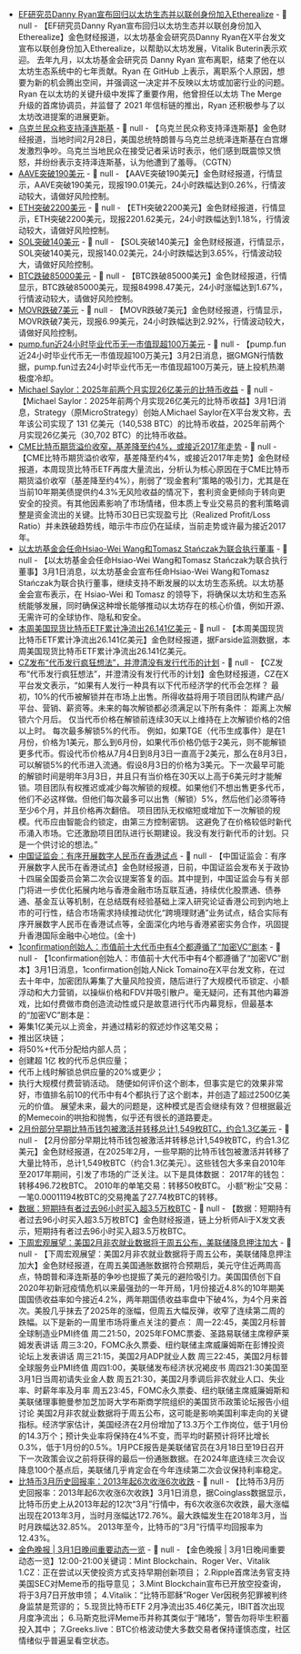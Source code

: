 - [EF研究员Danny Ryan宣布回归以太坊生态并以联创身份加入Etherealize](https://x.com/dannyryan/status/1895851747865944114) - 📰 null - 【EF研究员Danny Ryan宣布回归以太坊生态并以联创身份加入Etherealize】金色财经报道，以太坊基金会研究员Danny Ryan在X平台发文宣布以联创身份加入Etherealize，以帮助以太坊发展，Vitalik Buterin表示欢迎。 
去年九月，以太坊基金会研究员 Danny Ryan 宣布离职，结束了他在以太坊生态系统中的七年贡献。Ryan 在 GitHub 上表示，离职系个人原因，想要为新的机会腾出空间，并强调这一决定并不反映以太坊或加密行业的问题。Ryan 在以太坊的关键升级中发挥了重要作用，他曾担任以太坊 The Merge 升级的首席协调员，并监督了 2021 年信标链的推出，Ryan 还积极参与了以太坊改进提案的进展更新。
- [乌克兰民众称支持泽连斯基]() - 📰 null - 【乌克兰民众称支持泽连斯基】金色财经报道，当地时间2月28日，美国总统特朗普与乌克兰总统泽连斯基在白宫爆发激烈争吵。乌克兰当地民众在接受记者采访时表示，他们感到既震惊又愤怒，并纷纷表示支持泽连斯基，认为他遭到了羞辱。（CGTN）
- [AAVE突破190美元]() - 📰 null - 【AAVE突破190美元】金色财经报道，行情显示，AAVE突破190美元，现报190.01美元，24小时跌幅达到0.26%，行情波动较大，请做好风险控制。
- [ETH突破2200美元]() - 📰 null - 【ETH突破2200美元】金色财经报道，行情显示，ETH突破2200美元，现报2201.62美元，24小时跌幅达到1.18%，行情波动较大，请做好风险控制。
- [SOL突破140美元]() - 📰 null - 【SOL突破140美元】金色财经报道，行情显示，SOL突破140美元，现报140.02美元，24小时跌幅达到3.65%，行情波动较大，请做好风险控制。
- [BTC跌破85000美元]() - 📰 null - 【BTC跌破85000美元】金色财经报道，行情显示，BTC跌破85000美元，现报84998.47美元，24小时涨幅达到1.67%，行情波动较大，请做好风险控制。
- [MOVR跌破7美元]() - 📰 null - 【MOVR跌破7美元】金色财经报道，行情显示，MOVR跌破7美元，现报6.99美元，24小时跌幅达到2.92%，行情波动较大，请做好风险控制。
- [pump.fun近24小时毕业代币无一市值现超100万美元]() - 📰 null - 【pump.fun近24小时毕业代币无一市值现超100万美元】3月2日消息，据GMGN行情数据，pump.fun过去24小时毕业代币无一市值现超100万美元，链上投机热潮极度冷却。
- [Michael Saylor：2025年前两个月实现26亿美元的比特币收益]() - 📰 null - 【Michael Saylor：2025年前两个月实现26亿美元的比特币收益】3月1日消息，Strategy（原MicroStrategy）创始人Michael Saylor在X平台发文称，去年该公司实现了 131 亿美元（140,538 BTC）的比特币收益，2025年前两个月实现26亿美元（30,702 BTC）的比特币收益。
- [CME比特币期货溢价收窄，基差降至约4%，或接近2017年走势](https://cryptoslate.com/insights/bitcoins-net-realized-profit-loss-stabilizes-post-70k-surge-signaling-market-maturity/) - 📰 null - 【CME比特币期货溢价收窄，基差降至约4%，或接近2017年走势】金色财经报道，本周现货比特币ETF再度大量流出，分析认为核心原因在于CME比特币期货溢价收窄（基差降至约4%），削弱了“现金套利”策略的吸引力，尤其是在当前10年期美债提供约4.3%无风险收益的情况下，套利资金更倾向于转向更安全的投资。有其他因素影响了市场情绪，但本质上专业交易员的套利策略调整是资金流出的关键。比特币30日已实现盈亏比（Realized Profit/Loss Ratio）并未跌破趋势线，暗示牛市应仍在延续，当前走势或许最为接近2017年。
- [以太坊基金会任命Hsiao-Wei Wang和Tomasz Stańczak为联合执行董事]() - 📰 null - 【以太坊基金会任命Hsiao-Wei Wang和Tomasz Stańczak为联合执行董事】3月1日消息，以太坊基金会宣布任命Hsiao-Wei Wang和Tomasz Stańczak为联合执行董事，继续支持不断发展的以太坊生态系统。以太坊基金会宣布表示，在 Hsiao-Wei 和 Tomasz 的领导下，将确保以太坊和生态系统能够发展，同时确保这种增长能够推动以太坊存在的核心价值，例如开源、无需许可的全球协作、隐私和安全。
- [本周美国现货比特币ETF累计净流出26.141亿美元](https://farside.co.uk/btc/) - 📰 null - 【本周美国现货比特币ETF累计净流出26.141亿美元】金色财经报道，据Farside监测数据，本周美国现货比特币ETF累计净流出26.141亿美元。
- [CZ发布“代币发行疯狂想法”，并澄清没有发行代币的计划]() - 📰 null - 【CZ发布“代币发行疯狂想法”，并澄清没有发行代币的计划】金色财经报道，CZ在X平台发文表示，“如果有人发行一种具有以下代币经济学的代币会怎样？ 
最初，10%的代币被解锁并在市场上出售。所得收益将用于项目团队构建产品/平台、营销、薪资等。未来的每次解锁都必须满足以下所有条件： 
距离上次解锁六个月后。 
仅当代币价格在解锁前连续30天以上维持在上次解锁价格的2倍以上时。 
每次最多解锁5%的代币。 
例如，如果TGE（代币生成事件）是在1月份，价格为1美元，那么到6月份，如果代币价格仍低于2美元，则不能解锁更多代币。假设代币价格从7月4日到8月3日一直高于2美元，那么在8月3日，可以解锁5%的代币进入流通。假设8月3日的价格为3美元。下一次最早可能的解锁时间是明年3月3日，并且只有当价格在30天以上高于6美元时才能解锁。项目团队有权推迟或减少每次解锁的规模。如果他们不想出售更多代币，他们不必这样做。但他们每次最多可以出售（解锁）5%，然后他们必须等待至少6个月，并且价格再次翻倍。 
项目团队无权缩短或增加下一次解锁的规模。代币应由智能合约锁定，由第三方控制密钥。 
这避免了在价格较低时新代币涌入市场。它还激励项目团队进行长期建设。我没有发行新代币的计划。只是一个供讨论的想法。”
- [中国证监会：有序开展数字人民币在香港试点]() - 📰 null - 【中国证监会：有序开展数字人民币在香港试点】金色财经报道，日前，中国证监会发布关于政协十四届全国委员会第二次会议提案答复的函。其中提到，中国证监会与有关部门将进一步优化拓展内地与香港金融市场互联互通，持续优化股票通、债券通、基金互认等机制，在总结既有经验基础上深入研究论证香港公司到内地上市的可行性，结合市场需求持续推动优化“跨境理财通”业务试点，结合实际有序开展数字人民币在香港试点等，全面深化内地与香港紧密实务合作，巩固提升香港国际金融中心地位。(金十)
- [1confirmation创始人：市值前十大代币中有4个都遵循了“加密VC”剧本](https://x.com/NTmoney/status/1895828842570530858) - 📰 null - 【1confirmation创始人：市值前十大代币中有4个都遵循了“加密VC”剧本】3月1日消息，1confirmation创始人Nick Tomaino在X平台发文称，在过去十年中，加密团队筹集了大量风险投资，随后进行了大规模代币锁定、小额浮动和大力营销，以操纵价格和FDV并吸引散户。毫无疑问，还有其他内幕游戏，比如付费做市商创造流动性或只是故意进行代币内幕竞标，但最基本的“加密VC”剧本是： 
- 筹集1亿美元以上资金，并通过精彩的叙述炒作这笔交易； 
- 推出区块链； 
- 将50%+代币分配给内部人员； 
- 创建超 1亿 枚的代币总供应量； 
- 代币上线时解锁总供应量的20%或更少； 
- 执行大规模付费营销活动。 
随便如何评价这个剧本，但事实是它的效果非常好，市值排名前10的代币中有4个都执行了这个剧本，并创造了超过2500亿美元的价值。 展望未来，最大的问题是，这种模式是否会继续有效？但根据最近的Memecoin的哄抬和抛售，似乎还有很长的道路要走。
- [2月份部分早期比特币钱包被激活并转移总计1,549枚BTC，约合1.3亿美元](https://x.com/BTCTN/status/1895829450706538748) - 📰 null - 【2月份部分早期比特币钱包被激活并转移总计1,549枚BTC，约合1.3亿美元】金色财经报道，在2025年2月，一些早期的比特币钱包被激活并转移了大量比特币，总计1,549枚BTC（约合1.3亿美元）。这些钱包大多来自2010年至2017年期间，引发了市场的广泛关注。以下是具体数据： 
2017年的钱包：转移496.72枚BTC。 
2010年的单笔交易：转移50枚BTC。 
小额“粉尘”交易：一笔0.00011194枚BTC的交易掩盖了27.74枚BTC的转移。
- [数据：短期持有者过去96小时买入超3.5万枚BTC](https://x.com/ali_charts/status/1895825096809595373) - 📰 null - 【数据：短期持有者过去96小时买入超3.5万枚BTC】金色财经报道，链上分析师Ali于X发文表示，短期持有者过去96小时买入超3.5万枚BTC。
- [下周宏观展望：美国2月非农就业数据将于周五公布，美联储降息押注加大](https://xnews.jin10.com/details/165250) - 📰 null - 【下周宏观展望：美国2月非农就业数据将于周五公布，美联储降息押注加大】金色财经报道，在周五美国通胀数据符合预期后，美元守住近两周高点，特朗普和泽连斯基的争吵也提振了美元的避险吸引力。美国国债创下自2020年初新冠疫情危机以来最强劲的一年开局，1月份接近4.8%的10年期美国国债收益率如今接近4.2%，两年期国债收益率盘中下破4%，为4个月来首次。美股几乎抹去了2025年的涨幅，但周五大幅反弹，收窄了连续第二周的跌幅。以下是新的一周里市场将重点关注的要点： 
周一22:45，美国2月标普全球制造业PMI终值 
周二21:50，2025年FOMC票委、圣路易联储主席穆萨莱姆发表讲话 
周三3:20，FOMC永久票委、纽约联储主席威廉姆斯在彭博投资论坛上发表讲话 
周三21:15，美国2月ADP就业人数 
周三22:45，美国2月标普全球服务业PMI终值 
周四1:00，美联储发布经济状况褐皮书 
周四21:30美国至3月1日当周初请失业金人数 
周五21:30，美国2月季调后非农就业人口、失业率、时薪年率及月率 
周五23:45，FOMC永久票委、纽约联储主席威廉姆斯和美联储理事鲍曼参加芝加哥大学布斯商学院组织的美国货币政策论坛报告小组讨论 
美国2月非农就业数据将于周五公布，这可能是影响美国利率走向的关键指标。经济学家估计，美国经济在2月份增加了13.3万个工作岗位，低于1月份的14.3万个；预计失业率将保持在4%不变，而平均时薪预计将环比增长0.3%，低于1月份的0.5%。1月PCE报告是美联储官员在3月18日至19日召开下一次政策会议之前将获得的最后一份通胀数据。在2024年底连续三次会议降息100个基点后，美联储几乎肯定会在今年连续第二次会议保持利率稳定。
- [比特币3月历史回报率：2013年起6次收涨6次收跌](https://www.coinglass.com/zh/today) - 📰 null - 【比特币3月历史回报率：2013年起6次收涨6次收跌】3月1日消息，据Coinglass数据显示，比特币历史上从2013年起的12次“3月”行情中，有6次收涨6次收跌，最大涨幅出现在2013年3月，当时月涨幅达172.76%。最大跌幅发生在2018年3月，当时月跌幅达32.85%。 
2013年至今，比特币的“3月”行情平均回报率为12.43%。
- [金色晚报 | 3月1日晚间重要动态一览]() - 📰 null - 【金色晚报 | 3月1日晚间重要动态一览】12:00-21:00关键词：Mint Blockchain、Roger Ver、Vitalik 
1.CZ：正在尝试以天使投资方式支持早期创新项目； 
2.Ripple首席法务官支持美国SEC对Meme币的指导意见； 
3.Mint Blockchain宣布已开放空投查询，将于3月7日开放申领； 
4.Vitalik：“比特币耶稣”Roger Ver因税务犯罪被判终身监禁是荒谬的； 
5.现货比特币ETF 2月净流出35.46亿美元，IBIT首次出现月度净流出； 
6.马斯克批评Meme币并称其类似于“赌场”，警告勿将毕生积蓄投入其中； 
7.Greeks.live：BTC价格波动使大多数交易者保持谨慎态度，社区情绪似乎普遍呈看空状态。
